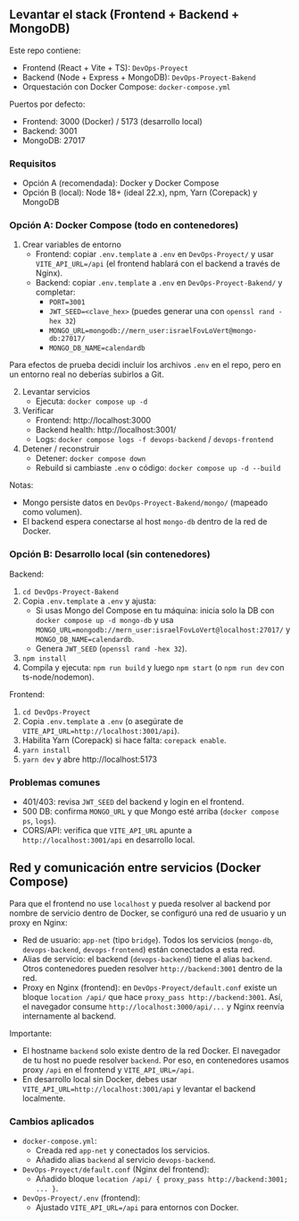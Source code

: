 ## Levantar el stack (Frontend + Backend + MongoDB)

Este repo contiene:
- Frontend (React + Vite + TS): `DevOps-Proyect`
- Backend (Node + Express + MongoDB): `DevOps-Proyect-Bakend`
- Orquestación con Docker Compose: `docker-compose.yml`

Puertos por defecto:
- Frontend: 3000 (Docker) / 5173 (desarrollo local)
- Backend: 3001
- MongoDB: 27017

### Requisitos
- Opción A (recomendada): Docker y Docker Compose
- Opción B (local): Node 18+ (ideal 22.x), npm, Yarn (Corepack) y MongoDB

### Opción A: Docker Compose (todo en contenedores)
1) Crear variables de entorno
	- Frontend: copiar `.env.template` a `.env` en `DevOps-Proyect/` y usar `VITE_API_URL=/api` (el frontend hablará con el backend a través de Nginx).
	- Backend: copiar `.env.template` a `.env` en `DevOps-Proyect-Bakend/` y completar:
	  - `PORT=3001`
	  - `JWT_SEED=<clave_hex>` (puedes generar una con `openssl rand -hex 32`)
	  - `MONGO_URL=mongodb://mern_user:israelFovLoVert@mongo-db:27017/`
	  - `MONGO_DB_NAME=calendardb`

Para efectos de prueba decidi incluir los archivos `.env` en el repo, pero en un entorno real no deberías subirlos a Git.

2) Levantar servicios
	- Ejecuta: `docker compose up -d`
3) Verificar
	- Frontend: http://localhost:3000
	- Backend health: http://localhost:3001/
	- Logs: `docker compose logs -f devops-backend` / `devops-frontend`
4) Detener / reconstruir
	- Detener: `docker compose down`
	- Rebuild si cambiaste `.env` o código: `docker compose up -d --build`

Notas:
- Mongo persiste datos en `DevOps-Proyect-Bakend/mongo/` (mapeado como volumen).
- El backend espera conectarse al host `mongo-db` dentro de la red de Docker.

### Opción B: Desarrollo local (sin contenedores)
Backend:
1) `cd DevOps-Proyect-Bakend`
2) Copia `.env.template` a `.env` y ajusta:
	- Si usas Mongo del Compose en tu máquina: inicia solo la DB con `docker compose up -d mongo-db` y usa `MONGO_URL=mongodb://mern_user:israelFovLoVert@localhost:27017/` y `MONGO_DB_NAME=calendardb`.
	- Genera `JWT_SEED` (`openssl rand -hex 32`).
3) `npm install`
4) Compila y ejecuta: `npm run build` y luego `npm start` (o `npm run dev` con ts-node/nodemon).

Frontend:
1) `cd DevOps-Proyect`
2) Copia `.env.template` a `.env` (o asegúrate de `VITE_API_URL=http://localhost:3001/api`).
3) Habilita Yarn (Corepack) si hace falta: `corepack enable`.
4) `yarn install`
5) `yarn dev` y abre http://localhost:5173

### Problemas comunes
- 401/403: revisa `JWT_SEED` del backend y login en el frontend.
- 500 DB: confirma `MONGO_URL` y que Mongo esté arriba (`docker compose ps`, `logs`).
- CORS/API: verifica que `VITE_API_URL` apunte a `http://localhost:3001/api` en desarrollo local.

## Red y comunicación entre servicios (Docker Compose)

Para que el frontend no use `localhost` y pueda resolver al backend por nombre de servicio dentro de Docker, se configuró una red de usuario y un proxy en Nginx:

- Red de usuario: `app-net` (tipo `bridge`). Todos los servicios (`mongo-db`, `devops-backend`, `devops-frontend`) están conectados a esta red.
- Alias de servicio: el backend (`devops-backend`) tiene el alias `backend`. Otros contenedores pueden resolver `http://backend:3001` dentro de la red.
- Proxy en Nginx (frontend): en `DevOps-Proyect/default.conf` existe un bloque `location /api/` que hace `proxy_pass http://backend:3001`. Así, el navegador consume `http://localhost:3000/api/...` y Nginx reenvía internamente al backend.

Importante:
- El hostname `backend` solo existe dentro de la red Docker. El navegador de tu host no puede resolver `backend`. Por eso, en contenedores usamos proxy `/api` en el frontend y `VITE_API_URL=/api`.
- En desarrollo local sin Docker, debes usar `VITE_API_URL=http://localhost:3001/api` y levantar el backend localmente.

### Cambios aplicados
- `docker-compose.yml`:
	- Creada red `app-net` y conectados los servicios.
	- Añadido alias `backend` al servicio `devops-backend`.
- `DevOps-Proyect/default.conf` (Nginx del frontend):
	- Añadido bloque `location /api/ { proxy_pass http://backend:3001; ... }`.
- `DevOps-Proyect/.env` (frontend):
	- Ajustado `VITE_API_URL=/api` para entornos con Docker.

